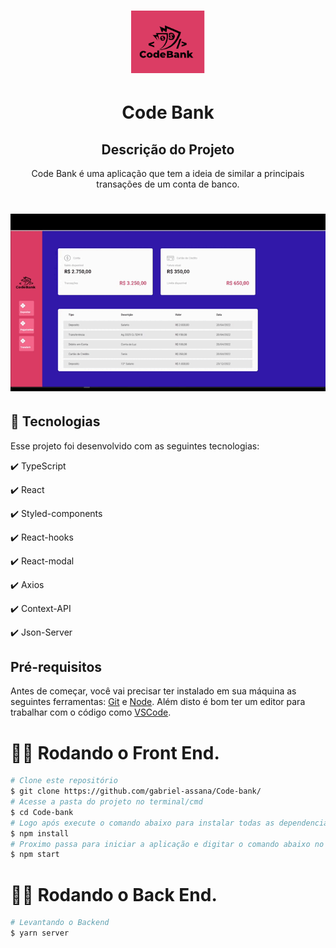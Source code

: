 <h1 align="center">
  <img src="./src/assets/codebank.png" height="100px" alt="Code Bank"/>
</h1>

<h1 align="center">
  Code Bank
</h1>

<h2 align="center" >Descrição do Projeto</h2>
<p align="center">
   Code Bank é uma aplicação que tem a ideia de similar a principais transações de um conta de banco.
</p>

<h1 align="center">
  <img alt="logo" title="#logo" src="./src/assets/codebank.gif" />
</h1>

## :rocket: Tecnologias

Esse projeto foi desenvolvido com as seguintes tecnologias:

✔️ TypeScript

✔️ React

✔️ Styled-components

✔️ React-hooks

✔️ React-modal

✔️ Axios

✔️ Context-API 


  
✔️ Json-Server

<h2>Pré-requisitos</h2>

Antes de começar, você vai precisar ter instalado em sua máquina as seguintes ferramentas:
[Git](https://git-scm.com) e [Node](https://nodejs.org/pt-br/).
Além disto é bom ter um editor para trabalhar com o código como [VSCode](https://code.visualstudio.com/).

# 👨‍💻 Rodando o Front End.

```bash
# Clone este repositório
$ git clone https://github.com/gabriel-assana/Code-bank/
# Acesse a pasta do projeto no terminal/cmd
$ cd Code-bank
# Logo após execute o comando abaixo para instalar todas as dependencias da aplicação.
$ npm install
# Proximo passa para iniciar a aplicação e digitar o comando abaixo no terminal.
$ npm start
```
# 👨‍💻 Rodando o Back End.

```bash
# Levantando o Backend
$ yarn server
``` 
